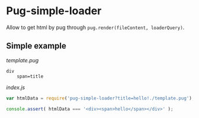 # Pug-simple-loader

Allow to get html by pug through `pug.render(fileContent, loaderQuery)`.

## Simple example

*template.pug*
```pug
div
    span=title
```

*index.js*
```javascript
var htmlData = require('pug-simple-loader?title=hello!./template.pug');

console.assert( htmlData === '<div><span>hello</span></div>' );
```


